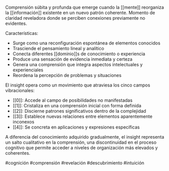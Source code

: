 Comprensión súbita y profunda que emerge cuando la [[mente]] reorganiza la [[información]] existente en un nuevo patrón coherente. Momento de claridad reveladora donde se perciben conexiones previamente no evidentes.

Características:
- Surge como una reconfiguración espontánea de elementos conocidos
- Trasciende el pensamiento lineal y analítico
- Conecta diferentes [[dominio]]s de conocimiento o experiencia
- Produce una sensación de evidencia inmediata y certeza
- Genera una comprensión que integra aspectos intelectuales y experienciales
- Reordena la percepción de problemas y situaciones

El insight opera como un movimiento que atraviesa los cinco campos vibracionales:
- [[0]]: Accede al campo de posibilidades no manifestadas
- [[1]]: Cristaliza en una comprensión inicial con forma definida
- [[2]]: Discierne patrones significativos dentro de la complejidad
- [[3]]: Establece nuevas relaciones entre elementos aparentemente inconexos
- [[4]]: Se concreta en aplicaciones y expresiones específicas

A diferencia del conocimiento adquirido gradualmente, el insight representa un salto cualitativo en la comprensión, una discontinuidad en el proceso cognitivo que permite acceder a niveles de organización más elevados y coherentes.

#cognición #comprensión #revelación #descubrimiento #intuición
